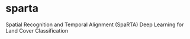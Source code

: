 # sparta
Spatial Recognition and Temporal Alignment (SpaRTA) Deep Learning for Land Cover Classification
